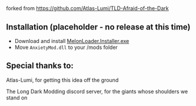 # 
forked from https://github.com/Atlas-Lumi/TLD-Afraid-of-the-Dark

## Installation (placeholder - no release at this time)
* Download and install [MelonLoader.Installer.exe](https://github.com/HerpDerpinstine/MelonLoader/releases/latest/download/MelonLoader.Installer.exe)
* Move `AnxietyMod.dll` to your /mods folder

## Special thanks to:
Atlas-Lumi, for getting this idea off the ground

The Long Dark Modding discord server, for the giants whose shoulders we stand on
